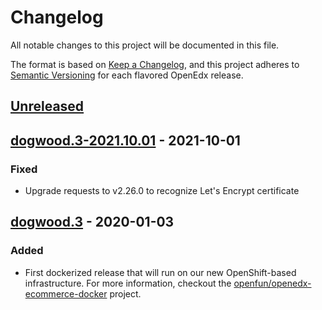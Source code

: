 # Changelog

All notable changes to this project will be documented in this file.

The format is based on [Keep a Changelog](https://keepachangelog.com/en/1.0.0/),
and this project adheres to [Semantic
Versioning](https://semver.org/spec/v2.0.0.html) for each flavored OpenEdx
release.

## [Unreleased]

## [dogwood.3-2021.10.01] - 2021-10-01

### Fixed

- Upgrade requests to v2.26.0 to recognize Let's Encrypt certificate

## [dogwood.3] - 2020-01-03

### Added

- First dockerized release that will run on our new OpenShift-based
  infrastructure. For more information, checkout the
  [openfun/openedx-ecommerce-docker](https://github.com/openfun/openedx-ecommerce-docker)
  project.

[unreleased]: https://github.com/openfun/ecommerce/compare/dogwood.3-2021.10.01...fun/ecommerce-ol
[dogwood.3-2021.10.01]: https://github.com/openfun/ecommerce/compare/dogwood.3...dogwood.3-2021.10.01
[dogwood.3]: https://github.com/openfun/ecommerce/releases/tag/dogwood.3
